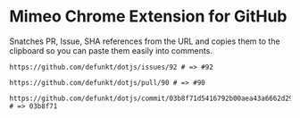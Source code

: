 # Mimeo Chrome Extension for GitHub

Snatches PR, Issue, SHA references from the URL and copies them to the clipboard
so you can paste them easily into comments.

```
https://github.com/defunkt/dotjs/issues/92 # => #92

https://github.com/defunkt/dotjs/pull/90 # => #90

https://github.com/defunkt/dotjs/commit/03b8f71d5416792b00aea43a6662d290a3e73185 # => 03b8f71
```
